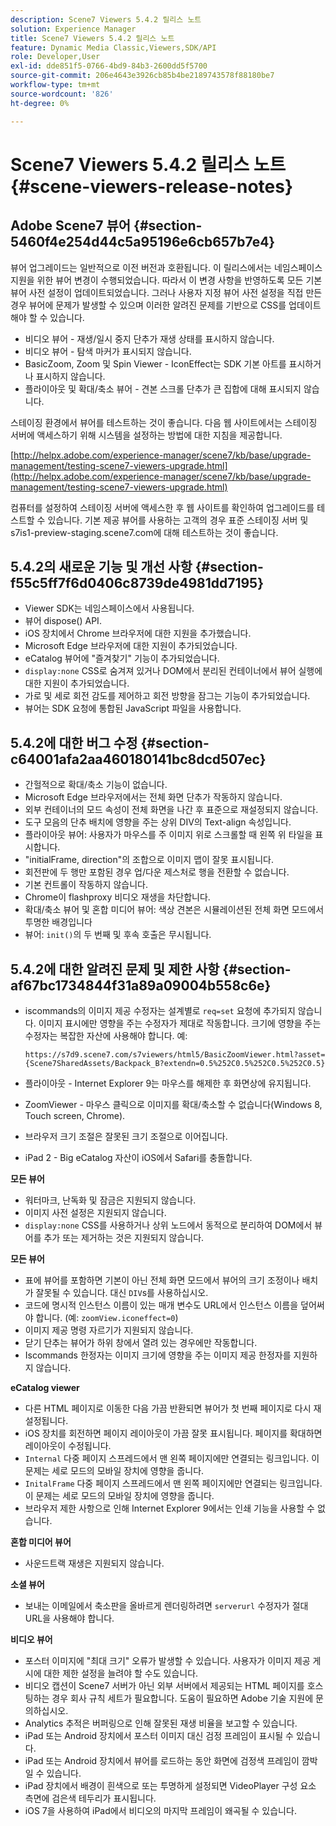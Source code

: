 ```yaml
---
description: Scene7 Viewers 5.4.2 릴리스 노트
solution: Experience Manager
title: Scene7 Viewers 5.4.2 릴리스 노트
feature: Dynamic Media Classic,Viewers,SDK/API
role: Developer,User
exl-id: dde851f5-0766-4bd9-84b3-2600dd5f5700
source-git-commit: 206e4643e3926cb85b4be2189743578f88180be7
workflow-type: tm+mt
source-wordcount: '826'
ht-degree: 0%

---
```


# Scene7 Viewers 5.4.2 릴리스 노트{#scene-viewers-release-notes}

## Adobe Scene7 뷰어 {#section-5460f4e254d44c5a95196e6cb657b7e4}

뷰어 업그레이드는 일반적으로 이전 버전과 호환됩니다. 이 릴리스에서는 네임스페이스 지원을 위한 뷰어 변경이 수행되었습니다. 따라서 이 변경 사항을 반영하도록 모든 기본 뷰어 사전 설정이 업데이트되었습니다. 그러나 사용자 지정 뷰어 사전 설정을 직접 만든 경우 뷰어에 문제가 발생할 수 있으며 이러한 알려진 문제를 기반으로 CSS를 업데이트해야 할 수 있습니다.

* 비디오 뷰어 - 재생/일시 중지 단추가 재생 상태를 표시하지 않습니다.
* 비디오 뷰어 - 탐색 마커가 표시되지 않습니다.
* BasicZoom, Zoom 및 Spin Viewer - IconEffect는 SDK 기본 아트를 표시하거나 표시하지 않습니다.
* 플라이아웃 및 확대/축소 뷰어 - 견본 스크롤 단추가 큰 집합에 대해 표시되지 않습니다.

스테이징 환경에서 뷰어를 테스트하는 것이 좋습니다. 다음 웹 사이트에서는 스테이징 서버에 액세스하기 위해 시스템을 설정하는 방법에 대한 지침을 제공합니다.

[http://helpx.adobe.com/experience-manager/scene7/kb/base/upgrade-management/testing-scene7-viewers-upgrade.html](http://helpx.adobe.com/experience-manager/scene7/kb/base/upgrade-management/testing-scene7-viewers-upgrade.html)

컴퓨터를 설정하여 스테이징 서버에 액세스한 후 웹 사이트를 확인하여 업그레이드를 테스트할 수 있습니다. 기본 제공 뷰어를 사용하는 고객의 경우 표준 스테이징 서버 및 s7is1-preview-staging.scene7.com에 대해 테스트하는 것이 좋습니다.

## 5.4.2의 새로운 기능 및 개선 사항 {#section-f55c5ff7f6d0406c8739de4981dd7195}

* Viewer SDK는 네임스페이스에서 사용됩니다.
* 뷰어 dispose() API.
* iOS 장치에서 Chrome 브라우저에 대한 지원을 추가했습니다.
* Microsoft Edge 브라우저에 대한 지원이 추가되었습니다.
* eCatalog 뷰어에 &quot;즐겨찾기&quot; 기능이 추가되었습니다.
* `display:none` CSS로 숨겨져 있거나 DOM에서 분리된 컨테이너에서 뷰어 실행에 대한 지원이 추가되었습니다.
* 가로 및 세로 회전 감도를 제어하고 회전 방향을 잠그는 기능이 추가되었습니다.
* 뷰어는 SDK 요청에 통합된 JavaScript 파일을 사용합니다.

## 5.4.2에 대한 버그 수정 {#section-c64001afa2aa460180141bc8dcd507ec}

* 간헐적으로 확대/축소 기능이 없습니다.
* Microsoft Edge 브라우저에서는 전체 화면 단추가 작동하지 않습니다.
* 외부 컨테이너의 모드 속성이 전체 화면을 나간 후 표준으로 재설정되지 않습니다.
* 도구 모음의 단추 배치에 영향을 주는 상위 DIV의 Text-align 속성입니다.
* 플라이아웃 뷰어: 사용자가 마우스를 주 이미지 위로 스크롤할 때 왼쪽 위 타일을 표시합니다.
* &quot;initialFrame, direction&quot;의 조합으로 이미지 맵이 잘못 표시됩니다.
* 회전판에 두 행만 포함된 경우 업/다운 제스처로 행을 전환할 수 없습니다.
* 기본 컨트롤이 작동하지 않습니다.
* Chrome이 flashproxy 비디오 재생을 차단합니다.
* 확대/축소 뷰어 및 혼합 미디어 뷰어: 색상 견본은 시뮬레이션된 전체 화면 모드에서 투명한 배경입니다
* 뷰어: `init()`의 두 번째 및 후속 호출은 무시됩니다.

## 5.4.2에 대한 알려진 문제 및 제한 사항 {#section-af67bc1734844f31a89a09004b558c6e}

* iscommands의 이미지 제공 수정자는 설계별로 `req=set` 요청에 추가되지 않습니다. 이미지 표시에만 영향을 주는 수정자가 제대로 작동합니다. 크기에 영향을 주는 수정자는 복잡한 자산에 사용해야 합니다. 예:

   ```
   https://s7d9.scene7.com/s7viewers/html5/BasicZoomViewer.html?asset= {Scene7SharedAssets/Backpack_B?extendn=0.5%252C0.5%252C0.5%252C0.5}
   ```

* 플라이아웃 - Internet Explorer 9는 마우스를 해제한 후 화면상에 유지됩니다.
* ZoomViewer - 마우스 클릭으로 이미지를 확대/축소할 수 없습니다(Windows 8, Touch screen, Chrome).
* 브라우저 크기 조절은 잘못된 크기 조절으로 이어집니다.
* iPad 2 - Big eCatalog 자산이 iOS에서 Safari를 충돌합니다.

**모든 뷰어**

* 워터마크, 난독화 및 잠금은 지원되지 않습니다.
* 이미지 사전 설정은 지원되지 않습니다.
* `display:none` CSS를 사용하거나 상위 노드에서 동적으로 분리하여 DOM에서 뷰어를 추가 또는 제거하는 것은 지원되지 않습니다.

**모든 뷰어**

* 표에 뷰어를 포함하면 기본이 아닌 전체 화면 모드에서 뷰어의 크기 조정이나 배치가 잘못될 수 있습니다. 대신 `DIV`s를 사용하십시오.
* 코드에 명시적 인스턴스 이름이 있는 매개 변수도 URL에서 인스턴스 이름을 덮어써야 합니다. (예: `zoomView.iconeffect=0`)
* 이미지 제공 명령 자르기가 지원되지 않습니다.
* 닫기 단추는 뷰어가 하위 창에서 열려 있는 경우에만 작동합니다.
* Iscommands 한정자는 이미지 크기에 영향을 주는 이미지 제공 한정자를 지원하지 않습니다.

**eCatalog viewer**

* 다른 HTML 페이지로 이동한 다음 가끔 반환되면 뷰어가 첫 번째 페이지로 다시 재설정됩니다.
* iOS 장치를 회전하면 페이지 레이아웃이 가끔 잘못 표시됩니다. 페이지를 확대하면 레이아웃이 수정됩니다.
* `Internal` 다중 페이지 스프레드에서 맨 왼쪽 페이지에만 연결되는 링크입니다. 이 문제는 세로 모드의 모바일 장치에 영향을 줍니다.
* `InitalFrame` 다중 페이지 스프레드에서 맨 왼쪽 페이지에만 연결되는 링크입니다. 이 문제는 세로 모드의 모바일 장치에 영향을 줍니다.
* 브라우저 제한 사항으로 인해 Internet Explorer 9에서는 인쇄 기능을 사용할 수 없습니다.

**혼합 미디어 뷰어**

* 사운드트랙 재생은 지원되지 않습니다.

**소셜 뷰어**

* 보내는 이메일에서 축소판을 올바르게 렌더링하려면 `serverurl` 수정자가 절대 URL을 사용해야 합니다.

**비디오 뷰어**

* 포스터 이미지에 &quot;최대 크기&quot; 오류가 발생할 수 있습니다. 사용자가 이미지 제공 게시에 대한 제한 설정을 늘려야 할 수도 있습니다.
* 비디오 캡션이 Scene7 서버가 아닌 외부 서버에서 제공되는 HTML 페이지를 호스팅하는 경우 회사 규칙 세트가 필요합니다. 도움이 필요하면 Adobe 기술 지원에 문의하십시오.
* Analytics 추적은 버퍼링으로 인해 잘못된 재생 비율을 보고할 수 있습니다.
* iPad 또는 Android 장치에서 포스터 이미지 대신 검정 프레임이 표시될 수 있습니다.
* iPad 또는 Android 장치에서 뷰어를 로드하는 동안 화면에 검정색 프레임이 깜박일 수 있습니다.
* iPad 장치에서 배경이 흰색으로 또는 투명하게 설정되면 VideoPlayer 구성 요소 측면에 검은색 테두리가 표시됩니다.
* iOS 7을 사용하여 iPad에서 비디오의 마지막 프레임이 왜곡될 수 있습니다.

